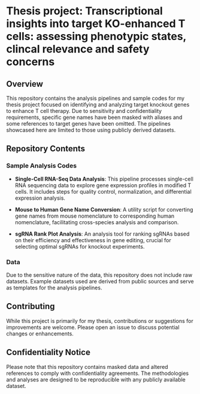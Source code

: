 # Thesis project: Transcriptional insights into target KO-enhanced T cells: assessing phenotypic states, clincal relevance and safety concerns

## Overview
This repository contains the analysis pipelines and sample codes for my thesis project focused on identifying and analyzing target knockout genes to enhance T cell therapy. Due to sensitivity and confidentiality requirements, specific gene names have been masked with aliases and some references to target genes have been omitted. The pipelines showcased here are limited to those using publicly derived datasets.

## Repository Contents

### Sample Analysis Codes
- **Single-Cell RNA-Seq Data Analysis**: This pipeline processes single-cell RNA sequencing data to explore gene expression profiles in modified T cells. It includes steps for quality control, normalization, and differential expression analysis.

- **Mouse to Human Gene Name Conversion**: A utility script for converting gene names from mouse nomenclature to corresponding human nomenclature, facilitating cross-species analysis and comparison.

- **sgRNA Rank Plot Analysis**: An analysis tool for ranking sgRNAs based on their efficiency and effectiveness in gene editing, crucial for selecting optimal sgRNAs for knockout experiments.

### Data
Due to the sensitive nature of the data, this repository does not include raw datasets. Example datasets used are derived from public sources and serve as templates for the analysis pipelines.

## Contributing
While this project is primarily for my thesis, contributions or suggestions for improvements are welcome. Please open an issue to discuss potential changes or enhancements.

## Confidentiality Notice
Please note that this repository contains masked data and altered references to comply with confidentiality agreements. The methodologies and analyses are designed to be reproducible with any publicly available dataset.

